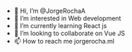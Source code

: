 - 👋 Hi, I’m @JorgeRochaA
- 👀 I’m interested in Web development
- 🌱 I’m currently learning React js
- 💞️ I’m looking to collaborate on Vue JS
- 📫 How to reach me jorgerocha.ml

<!---
JorgeRochaA/JorgeRochaA is a ✨ special ✨ repository because its `README.md` (this file) appears on your GitHub profile.
You can click the Preview link to take a look at your changes.
--->
